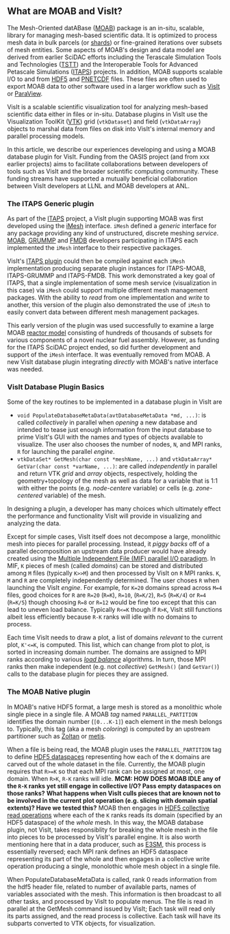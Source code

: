 ## What are MOAB and VisIt?
The Mesh-Oriented datABase ([MOAB](https://sigma.mcs.anl.gov/moab-library/)) package is an in-situ, scalable, library for managing mesh-based scientific data.
It is optimized to process mesh data in bulk parcels (or [shards](https://en.wikipedia.org/wiki/Shard_(database_architecture))) or fine-grained iterations over subsets of mesh entities.
Some aspects of MOAB's design and data model are derived from earlier SciDAC efforts including the Terascale Simulation Tools and Technologies ([TSTT](https://www.researchgate.net/publication/259197545_The_TSTTM_Interface)) and the Interoperable Tools for Advanced Petascale Simulations ([ITAPS](https://www.osti.gov/biblio/971531/)) projects.
In addition, MOAB supports scalable I/O to and from [HDF5](https://support.hdfgroup.org/documentation/hdf5/latest/) and [PNETCDF](https://parallel-netcdf.github.io/) files.
These files are often used to export MOAB data to other software used in a larger workflow such as [VisIt](https://visit.llnl.gov) or [ParaView](https://www.paraview.org).

VisIt is a scalable scientific visualization tool for analyzing mesh-based scientific data either in files or in-situ.
Database plugins in VisIt use the Visualization ToolKit ([VTK](https://vtk.org)) grid (`vtkDataset`) and field (`vtkDataArray`) objects to marshal data from files on disk into VisIt's internal memory and parallel processing models.

In this article, we describe our experiences developing and using a MOAB database plugin for VisIt.
Funding from the OASIS project (and from xxx earlier projects) aims to facilitate collaborations between developers of tools such as VisIt and the broader scientific computing community.
These funding streams have supported a mutually beneficial collaboration between VisIt developers at LLNL and MOAB developers at ANL.

### The ITAPS Generic plugin

As part of the [ITAPS](https://markcmiller86.github.io/ITAPS/) project, a VisIt plugin supporting MOAB was first developed using the [iMesh](https://markcmiller86.github.io/ITAPS/software/iMesh_html/i_mesh_8h.html) interface.
`iMesh` defined a *generic* interface for any package providing any kind of unstructured, discrete meshing *service*.	
[MOAB](https://sigma.mcs.anl.gov/moab-library/), [GRUMMP](https://www.researchgate.net/publication/254313656_GRUMMP_User's_Guide) and [FMDB](https://scorec.rpi.edu/FMDB/) developers participating in ITAPS each implemented the `iMesh` interface to their respective packages.

VisIt's [ITAPS plugin](https://github.com/visit-dav/visit/tree/2.10RC/src/databases/ITAPS_C) could then be compiled against each `iMesh` implementation producing separate plugin instances for ITAPS-MOAB, ITAPS-GRUMMP and ITAPS-FMDB.
This work demonstrated a key goal of ITAPS, that a single implementation of some mesh service (visualization in this case) via `iMesh` could support multiple different mesh management packages.
With the ability to *read* from one implementation and *write* to another, this version of the plugin also demonstrated the use of `iMesh` to easily convert data between different mesh management packages.

This early version of the plugin was used successfully to examine a large MOAB [reactor model](https://publications.anl.gov/anlpubs/2013/10/76766.pdf#page=12) consisting of hundreds of thousands of subsets for various components of a novel nuclear fuel assembly.
However, as funding for the ITAPS SciDAC project ended, so did further development and support of the `iMesh` interface.
It was eventually removed from MOAB.
A new VisIt database plugin integrating *directly* with MOAB's native interface was needed.

### VisIt Database Plugin Basics

Some of the key routines to be implemented in a database plugin in VisIt are
* `void PopulateDatabaseMetaData(avtDatabaseMetaData *md, ...)`: is called *collectively* in parallel when *opening* a new database and intended to tease just enough information from the input database to prime VisIt's GUI with the names and types of objects available to visualize.
  The user also chooses the number of nodes, `N`, and MPI ranks, `R` for launching the parallel *engine*.
* `vtkDataSet* GetMesh(char const *meshName, ...)` and `vtkDataArray* GetVar(char const *varName, ...)`: are called *independently* in parallel and return VTK *grid* and *array* objects, respectively, holding the geometry+topology of the mesh as well as data for a variable that is 1:1 with either the points (e.g. *node-centere* variable) or cells (e.g. *zone-centered* variable) of the mesh. 

In designing a plugin, a developer has many choices which ultimately effect the performance and functionality VisIt will provide in visualizing and analyzing the data.

Except for simple cases, VisIt itself does not decompose a large, monolithic mesh into pieces for parallel processing.
Instead, it *piggy backs* off of a parallel decomposition an upstream data producer would have already created using the [Multiple Independent File (MIF) parallel I/O paradigm](https://www.hdfgroup.org/2017/03/21/mif-parallel-io-with-hdf5/).
In MIF, `K` pieces of mesh (called *domains*) can be stored and distributed among `M` files (typically `K>>M`) and then processed by VisIt on `R` MPI ranks.
`K`, `M` and `R` are completely independently determined.
The user choses `R` when launching the VisIt *engine*.
For example, for `K=20` domains spread across `M=4` files, good choices for `R` are `R=20` (`R=K`), `R=10`, (`R=K/2`), `R=5` (`R=K/4`) or `R=4` (`R=K/5`) though choosing `R=8` or `R=12` would be fine too except that this can lead to uneven load balance.
Typically `R<=K` though if `R>K`, VisIt still functions albeit less efficiently because `R-K` ranks will idle with no domains to process.

Each time VisIt needs to draw a plot, a list of domains *relevant* to the current plot, `K'<=K`, is computed.
This list, which can change from plot to plot, is sorted in increasing domain number.
The domains are assigned to MPI ranks according to various [*load balance*](https://visit-sphinx-github-user-manual.readthedocs.io/en/develop/getting_started/Startup_Options.html#:~:text=Load%20balance%20options) algorithms.
In turn, those MPI ranks then make independent (e.g. not *collective*) `GetMesh()` (and `GetVar()`) calls to the database plugin for pieces they are assigned.

### The MOAB Native plugin

In MOAB's native HDF5 format, a large mesh is stored as a monolithic whole single piece in a single file.
A MOAB *tag* named `PARALLEL_PARTITION` identifies the domain number (`[0...K-1]`) each element in the mesh belongs to.
Typically, this tag (aka a mesh *coloring*) is computed by an upstream partitioner such as [Zoltan](https://sandialabs.github.io/Zoltan/) or [metis](https://github.com/KarypisLab/METIS).

When a file is being read, the MOAB plugin uses the `PARALLEL_PARTITION` tag to define [HDF5 dataspaces](https://support.hdfgroup.org/documentation/hdf5/latest/_h5_s__u_g.html) representing how each of the `K` domains are carved out of the whole dataset in the file.
Currently, the MOAB plugin requires that `R>=K` so that each MPI rank can be assigned at most, one domain.
When `R>K`, `R-K` ranks will idle.
**MCM: HOW DOES MOAB IDLE any of the `R-K` ranks yet still engage in collective I/O? Pass empty dataspaces on those ranks?**
**What happens when VisIt culls pieces that are known not to be involved in the current plot operation (e.g. slicing with domain spatial extents)? Have we tested this?**
MOAB then engages in [HDF5 collective read operations](https://support.hdfgroup.org/documentation/hdf5/latest/_intro_par_h_d_f5.html) where each of the `K` ranks reads its domain (specified by an HDF5 dataspace) of the *whole* mesh.
In this way, the MOAB database plugin, not VisIt, takes responsiblity for breaking the whole mesh in the file into pieces to be processed by VisIt's parallel engine.
It is also worth mentioning here that in a data producer, such as [E3SM](https://e3sm.org/), this process is essentially reversed; each MPI rank defines an HDF5 dataspace representing its part of the whole and then engages in a collective write operation producing a single, monolothic whole mesh object in a single file.

When PopulateDatabaseMetaData is called, rank 0 reads information from the hdf5 header file, related to number of available parts, names of variables associated with the mesh. This information is then broadcast to all other tasks, and processed by VisIt to populate menus. 
The file is read in parallel at the GetMesh command issued by VisIt; Each task will read only its parts assigned, and the read process is collective. Each task will have its subparts converted to VTK objects, for visualization. 

